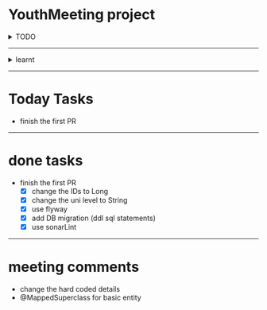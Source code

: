 # YouthMeeting project
<details>
<summary>TODO</summary>

- use sonarqube
- address the PR

</details>

---
<details>
<summary>learnt</summary>

- filtering with specification form the DB
- Basic Auth 
- mappers using MapStruct
- DataBase migration with flyway
- clean code with sonarLint
</details>

---
# Today Tasks
- finish the first PR
  
----
# done tasks
- finish the first PR
  - [x] change the IDs to Long
  - [x] change the uni level to String
  - [x] use flyway
  - [x] add DB migration (ddl sql statements)
  - [x] use sonarLint
---
# meeting comments

- change the hard coded details
- @MappedSuperclass for basic entity
